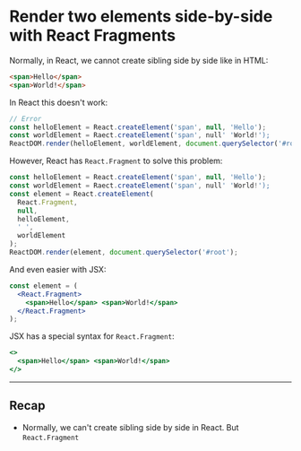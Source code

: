# Render two elements side-by-side with React Fragments

Normally, in React, we cannot create sibling side by side like in HTML:
```html
<span>Hello</span>
<span>World!</span>
```

In React this doesn't work:
```jsx
// Error
const helloElement = React.createElement('span', null, 'Hello');
const worldElement = Raect.createElement('span', null' 'World!');
ReactDOM.render(helloElement, worldElement, document.querySelector('#root'); // Error
```

However, React has `React.Fragment` to solve this problem:
```jsx
const helloElement = React.createElement('span', null, 'Hello');
const worldElement = Raect.createElement('span', null' 'World!');
const element = React.createElement(
  React.Fragment,
  null,
  helloElement,
  ' ',
  worldElement
);
ReactDOM.render(element, document.querySelector('#root');
```

And even easier with JSX:
```jsx
const element = (
  <React.Fragment>
    <span>Hello</span> <span>World!</span>
  </React.Fragment>
);
```

JSX has a special syntax for `React.Fragment`:
```jsx
<>
  <span>Hello</span> <span>World!</span>
</>
```

---

## Recap
- Normally, we can't create sibling side by side in React. But `React.Fragment` 

